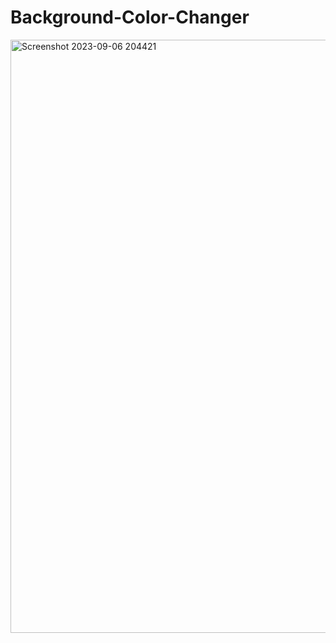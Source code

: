 # Background-Color-Changer
<img width="949" alt="Screenshot 2023-09-06 204421" src="https://github.com/Sachinsh72/Background-Color-Changer/assets/91846348/9ee0e36e-5e47-41cf-8afb-081e8f339444">
